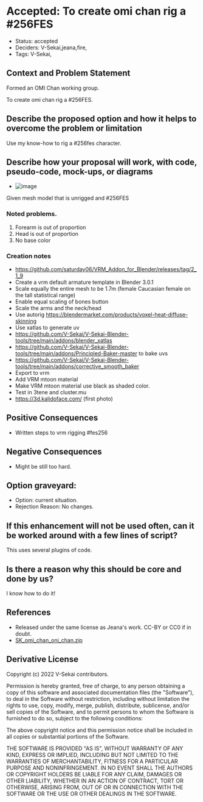 # Accepted: To create omi chan rig a \#256FES

- Status: accepted <!-- draft | rejected | accepted | deprecated | superseded by -->
- Deciders: V-Sekai,jeana,fire,
- Tags: V-Sekai,

## Context and Problem Statement

Formed an OMI Chan working group.

To create omi chan rig a \#256FES.

## Describe the proposed option and how it helps to overcome the problem or limitation

Use my know-how to rig a #256fes character.

## Describe how your proposal will work, with code, pseudo-code, mock-ups, or diagrams

- ![image](./attachments/154479017-731c36f2-b52b-45dc-9078-4de260c6c91f.png)

Given mesh model that is unrigged and #256FES

### Noted problems.

1. Forearm is out of proportion
2. Head is out of proportion
3. No base color

### Creation notes

- https://github.com/saturday06/VRM_Addon_for_Blender/releases/tag/2_1_9
- Create a vrm default armature template in Blender 3.0.1
- Scale equally the entire mesh to be 1.7m (female Caucasian female on the tall statistical range)
- Enable equal scaling of bones button
- Scale the arms and the neck/head
- Use autorig https://blendermarket.com/products/voxel-heat-diffuse-skinning
- Use xatlas to generate uv
- https://github.com/V-Sekai/V-Sekai-Blender-tools/tree/main/addons/blender_xatlas
- https://github.com/V-Sekai/V-Sekai-Blender-tools/tree/main/addons/Principled-Baker-master to bake uvs
- https://github.com/V-Sekai/V-Sekai-Blender-tools/tree/main/addons/corrective_smooth_baker
- Export to vrm
- Add VRM mtoon material
- Make VRM mtoon material use black as shaded color.
- Test in 3tene and cluster.mu
- https://3d.kalidoface.com/ (first photo)

## Positive Consequences <!-- optional -->

- Written steps to vrm rigging #fes256

## Negative Consequences <!-- optional -->

- Might be still too hard.

## Option graveyard: <!-- same as above -->

- Option: current situation.
- Rejection Reason: No changes.

## If this enhancement will not be used often, can it be worked around with a few lines of script?

This uses several plugins of code.

## Is there a reason why this should be core and done by us?

I know how to do it!

## References <!-- optional and numbers of links can vary -->

- Released under the same license as Jeana's work. CC-BY or CC0 if in doubt.
- [SK_omi_chan_oni_chan.zip](https://github.com/omigroup/omi-chan/files/8088502/SK_omi_chan_oni_chan.zip)

## Derivative License

Copyright (c) 2022 V-Sekai contributors.

Permission is hereby granted, free of charge, to any person obtaining a copy
of this software and associated documentation files (the "Software"), to deal
in the Software without restriction, including without limitation the rights
to use, copy, modify, merge, publish, distribute, sublicense, and/or sell
copies of the Software, and to permit persons to whom the Software is
furnished to do so, subject to the following conditions:

The above copyright notice and this permission notice shall be included in all
copies or substantial portions of the Software.

THE SOFTWARE IS PROVIDED "AS IS", WITHOUT WARRANTY OF ANY KIND, EXPRESS OR
IMPLIED, INCLUDING BUT NOT LIMITED TO THE WARRANTIES OF MERCHANTABILITY,
FITNESS FOR A PARTICULAR PURPOSE AND NONINFRINGEMENT. IN NO EVENT SHALL THE
AUTHORS OR COPYRIGHT HOLDERS BE LIABLE FOR ANY CLAIM, DAMAGES OR OTHER
LIABILITY, WHETHER IN AN ACTION OF CONTRACT, TORT OR OTHERWISE, ARISING FROM,
OUT OF OR IN CONNECTION WITH THE SOFTWARE OR THE USE OR OTHER DEALINGS IN THE
SOFTWARE.
